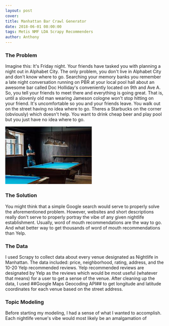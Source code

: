 ```yaml
---
layout: post
cover:
title: Manhattan Bar Crawl Generator
date: 2018-06-01 08:00:00
tags: Metis NMF LDA Scrapy Recommenders
author: Anthony
---
```


### The Problem

Imagine this: It's Friday night. Your friends have tasked you with planning a night out in Alphabet City. The only problem, you don't live in Alphabet City and don't know where to go. Searching your memory banks you remember a late night conversation running on PBR at your local pool hall about an awesome bar called Doc Holliday's conveniently located on 9th and Ave A. So, you tell your friends to meet there and everything is going great. That is, until a slovenly old man wearing Jameson cologne won't stop hitting on your friend. It's uncomfortable so you and your friends leave. You walk out on the street having no idea where to go. Theres a Starbucks on the corner (obviously) which doesn't help. You want to drink cheap beer and play pool but you just have no idea where to go.

![Pool Hall](/assets/bar_images/pool.jpg)

### The Solution

You might think that a simple Google search would serve to properly solve the aforementioned problem. However, websites and short descriptions really don't serve to properly portray the vibe of any given nightlife establishment. Usually, word of mouth recommendations are the way to go. And what better way to get thousands of word of mouth recommendations than Yelp.

### The Data

I used Scrapy to collect data about every venue designated as Nightlife in Manhattan. The data included: price, neighborhood, rating, address, and the 10-20 Yelp recommended reviews. Yelp recommended reviews are designated by Yelp as the reviews which would be most useful (whatever that means) for a user to get a sense of the venue. After cleaning up the data, I used ##Google Maps Geocoding API## to get longitude and latitude coordinates for each venue based on the street address.

### Topic Modeling

Before starting my modeling, I had a sense of what I wanted to accomplish. Each nightlife venue's vibe would most likely be an amalgamation of 
